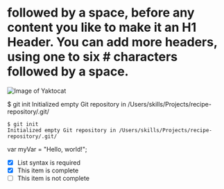 # followed by a space, before any content you like to make it an H1 Header. You can add more headers, using one to six # characters followed by a space.


![Image of Yaktocat](https://octodex.github.com/images/yaktocat.png)

$ git init
Initialized empty Git repository in /Users/skills/Projects/recipe-repository/.git/


```
$ git init
Initialized empty Git repository in /Users/skills/Projects/recipe-repository/.git/
```

var myVar = "Hello, world!";


- [x] List syntax is required
- [x] This item is complete
- [ ] This item is not complete
